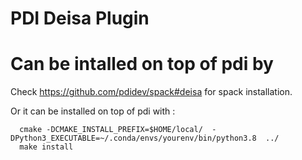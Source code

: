 # PDI Deisa Plugin

Can be intalled on top of pdi by 
=======

Check https://github.com/pdidev/spack#deisa for spack installation.

Or it can be  installed on top of pdi with :

```
  cmake -DCMAKE_INSTALL_PREFIX=$HOME/local/  -DPython3_EXECUTABLE=~/.conda/envs/yourenv/bin/python3.8  ../
  make install
```
